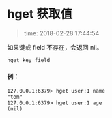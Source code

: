 # hget 获取值
>time: 2018-02-28 17:44:54

如果键或 field 不存在，会返回 nil。

```
hget key field
```
#### 例：
```
127.0.0.1:6379> hget user:1 name
"tom"
127.0.0.1:6379> hget user:1 age
(nil)
```